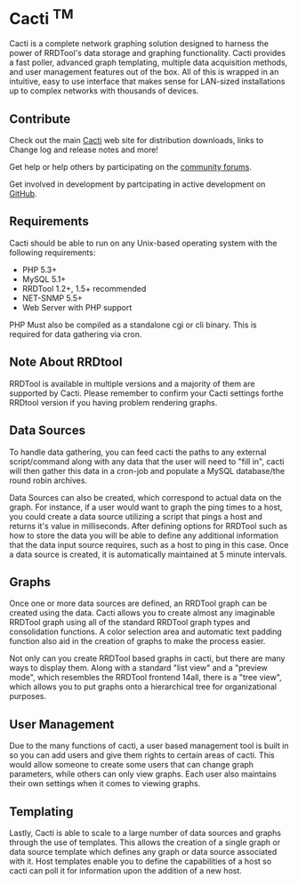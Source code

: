 # Cacti <sup>TM</sup>

Cacti is a complete network graphing solution designed to harness the power of
RRDTool's data storage and graphing functionality. Cacti provides a fast
poller, advanced graph templating, multiple data acquisition methods, and user
management features out of the box. All of this is wrapped in an intuitive,
easy to use interface that makes sense for LAN-sized installations up to
complex networks with thousands of devices.

## Contribute

Check out the main [Cacti](http://www.cacti.net) web site for distribution
downloads, links to Change log and release notes and more!

Get help or help others by participating on the 
[community forums](http://forums.cacti.net).

Get involved in development by partcipating in active development on
[GitHub](https://github.com/cacti).

## Requirements

Cacti should be able to run on any Unix-based operating system with
the following requirements:

- PHP 5.3+
- MySQL 5.1+
- RRDTool 1.2+, 1.5+ recommended
- NET-SNMP 5.5+
- Web Server with PHP support

PHP Must also be compiled as a standalone cgi or cli binary. This is required
for data gathering via cron.

## Note About RRDtool

RRDTool is available in multiple versions and a majority of them are
supported by Cacti. Please remember to confirm your Cacti settings forthe 
RRDtool version if you having problem rendering graphs.

## Data Sources

To handle data gathering, you can feed cacti the paths to any external
script/command along with any data that the user will need to "fill in",
cacti will then gather this data in a cron-job and populate a MySQL
database/the round robin archives.

Data Sources can also be created, which correspond to actual data on the
graph. For instance, if a user would want to graph the ping times to a
host, you could create a data source utilizing a script that pings a host
and returns it's value in milliseconds. After defining options for RRDTool
such as how to store the data you will be able to define any additional
information that the data input source requires, such as a host to ping in
this case. Once a data source is created, it is automatically maintained at
5 minute intervals.

## Graphs

Once one or more data sources are defined, an RRDTool graph can be created
using the data. Cacti allows you to create almost any imaginable RRDTool
graph using all of the standard RRDTool graph types and consolidation
functions. A color selection area and automatic text padding function also
aid in the creation of graphs to make the process easier.

Not only can you create RRDTool based graphs in cacti, but there are many
ways to display them. Along with a standard "list view" and a "preview
mode", which resembles the RRDTool frontend 14all, there is a "tree view",
which allows you to put graphs onto a hierarchical tree for organizational
purposes.

## User Management

Due to the many functions of cacti, a user based management tool is built in
so you can add users and give them rights to certain areas of cacti. This
would allow someone to create some users that can change graph parameters,
while others can only view graphs. Each user also maintains their own
settings when it comes to viewing graphs.

## Templating

Lastly, Cacti is able to scale to a large number of data sources and graphs
through the use of templates. This allows the creation of a single graph or
data source template which defines any graph or data source associated with
it. Host templates enable you to define the capabilities of a host so cacti
can poll it for information upon the addition of a new host.

